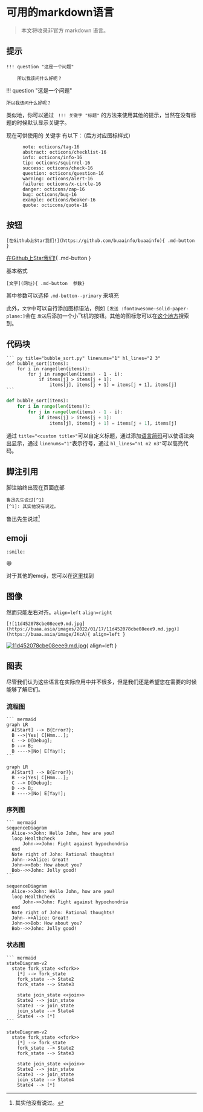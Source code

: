 # 可用的markdown语言

> 本文将收录非官方 markdown 语言。

## 提示

```
!!! question "这是一个问题"

    所以我该问什么好呢？
```

!!! question "这是一个问题"

    所以我该问什么好呢？

类似地，你可以通过 ` !!! 关键字 "标题"` 的方法来使用其他的提示，当然在没有标题的时候默认显示关键字。

现在可供使用的 关键字 有以下：（后方对应图标样式）

```
      note: octicons/tag-16
      abstract: octicons/checklist-16
      info: octicons/info-16
      tip: octicons/squirrel-16
      success: octicons/check-16
      question: octicons/question-16
      warning: octicons/alert-16
      failure: octicons/x-circle-16
      danger: octicons/zap-16
      bug: octicons/bug-16
      example: octicons/beaker-16
      quote: octicons/quote-16
```

## 按钮

```
[在Github上Star我们!](https://github.com/buaainfo/buaainfo){ .md-button }
```

[在Github上Star我们!](https://github.com/buaainfo/buaainfo){ .md-button }

基本格式

```
[文字](网址){ .md-button  参数}
```

其中参数可以选择 `.md-button--primary` 来填充

此外，`文字`中可以自行添加图标语法，例如 `[发送 :fontawesome-solid-paper-plane:]`会在 `发送`后添加一个小飞机的按钮。其他的图标您可以在[这个地方](https://squidfunk.github.io/mkdocs-material/reference/icons-emojis/)搜索到。

## 代码块

````
``` py title="bubble_sort.py" linenums="1" hl_lines="2 3"
def bubble_sort(items):
    for i in range(len(items)):
        for j in range(len(items) - 1 - i):
            if items[j] > items[j + 1]:
                items[j], items[j + 1] = items[j + 1], items[j]
```
````

``` py title="bubble_sort.py" linenums="1" hl_lines="2 3"
def bubble_sort(items):
    for i in range(len(items)):
        for j in range(len(items) - 1 - i):
            if items[j] > items[j + 1]:
                items[j], items[j + 1] = items[j + 1], items[j]
```

通过 `title="<custom title>"`可以自定义标题，通过添加[语言简码](https://pygments.org/docs/lexers/)可以使语法突出显示，通过 `linenums="1"`表示行号，通过 `hl_lines="n1 n2 n3"`可以高亮代码。

## 脚注引用

脚注始终出现在页面底部

```
鲁迅先生说过[^1]
[^1]: 其实他没有说过。
```

鲁迅先生说过[^1]

[^1]: 其实他没有说过。
    
## emoji

`:smile:`

😄

对于其他的emoji，您可以在[这里](https://squidfunk.github.io/mkdocs-material/reference/icons-emojis/)找到

## 图像

然而只能左右对齐。` align=left ` ` align=right `

```title="左对齐"
[![11d452078cbe08eee9.md.jpg](https://buaa.asia/images/2022/01/17/11d452078cbe08eee9.md.jpg)](https://buaa.asia/image/JKcA){ align=left }
```
[![11d452078cbe08eee9.md.jpg](https://buaa.asia/images/2022/01/17/11d452078cbe08eee9.md.jpg)](https://buaa.asia/image/JKcA){ align=left }

## 图表

尽管我们认为这些语言在实际应用中并不很多，但是我们还是希望您在需要的时候能够了解它们。

### 流程图

````
``` mermaid
graph LR
  A[Start] --> B{Error?};
  B -->|Yes| C[Hmm...];
  C --> D[Debug];
  D --> B;
  B ---->|No| E[Yay!];
```
````

```mermaid
graph LR
  A[Start] --> B{Error?};
  B -->|Yes| C[Hmm...];
  C --> D[Debug];
  D --> B;
  B ---->|No| E[Yay!];
```

### 序列图

````
``` mermaid
sequenceDiagram
  Alice->>John: Hello John, how are you?
  loop Healthcheck
      John->>John: Fight against hypochondria
  end
  Note right of John: Rational thoughts!
  John-->>Alice: Great!
  John->>Bob: How about you?
  Bob-->>John: Jolly good!
```
````

```mermaid
sequenceDiagram
  Alice->>John: Hello John, how are you?
  loop Healthcheck
      John->>John: Fight against hypochondria
  end
  Note right of John: Rational thoughts!
  John-->>Alice: Great!
  John->>Bob: How about you?
  Bob-->>John: Jolly good!
```

### 状态图

````
``` mermaid
stateDiagram-v2
  state fork_state <<fork>>
    [*] --> fork_state
    fork_state --> State2
    fork_state --> State3

    state join_state <<join>>
    State2 --> join_state
    State3 --> join_state
    join_state --> State4
    State4 --> [*]
```
````

```mermaid
stateDiagram-v2
  state fork_state <<fork>>
    [*] --> fork_state
    fork_state --> State2
    fork_state --> State3

    state join_state <<join>>
    State2 --> join_state
    State3 --> join_state
    join_state --> State4
    State4 --> [*]
```
